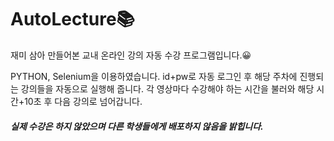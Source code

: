 # AutoLecture📚
재미 삼아 만들어본 교내 온라인 강의 자동 수강 프로그램입니다.😀

PYTHON, Selenium을 이용하였습니다.
id+pw로 자동 로그인 후
해당 주차에 진행되는 강의들을 자동으로 실행해 줍니다.
각 영상마다 수강해야 하는 시간을 불러와 해당 시간+10초 후 다음 강의로 넘어갑니다.


##### 실제 수강은 하지 않았으며 다른 학생들에게 배포하지 않음을 밝힙니다.
